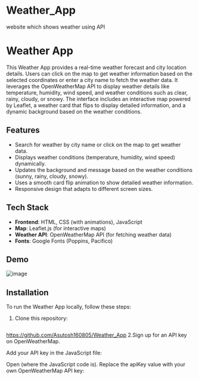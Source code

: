 # Weather_App
website which shows weather using API
# Weather App

This Weather App provides a real-time weather forecast and city location details. Users can click on the map to get weather information based on the selected coordinates or enter a city name to fetch the weather data. It leverages the OpenWeatherMap API to display weather details like temperature, humidity, wind speed, and weather conditions such as clear, rainy, cloudy, or snowy. The interface includes an interactive map powered by Leaflet, a weather card that flips to display detailed information, and a dynamic background based on the weather conditions.

## Features
- Search for weather by city name or click on the map to get weather data.
- Displays weather conditions (temperature, humidity, wind speed) dynamically.
- Updates the background and message based on the weather conditions (sunny, rainy, cloudy, snowy).
- Uses a smooth card flip animation to show detailed weather information.
- Responsive design that adapts to different screen sizes.

## Tech Stack
- **Frontend**: HTML, CSS (with animations), JavaScript
- **Map**: Leaflet.js (for interactive maps)
- **Weather API**: OpenWeatherMap API (for fetching weather data)
- **Fonts**: Google Fonts (Poppins, Pacifico)

## Demo
![image](https://github.com/user-attachments/assets/79e7dc20-08fd-495b-99be-fc93f3a2fd93)


## Installation

To run the Weather App locally, follow these steps:

1. Clone this repository:
   ```bash
  https://github.com/Asutosh160805/Weather_App
2.Sign up for an API key on OpenWeatherMap.

Add your API key in the JavaScript file:

Open (where the JavaScript code is).
Replace the apiKey value with your own OpenWeatherMap API key:


